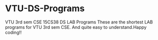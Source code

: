 # VTU-DS-Programs
VTU 3rd sem  CSE 15CS38 DS LAB Programs
These are the shortest LAB programs for VTU 3rd sem CSE.
And  quite easy to understand.Happy coding!!
